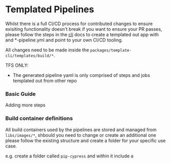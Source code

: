 # Templated Pipelines

Whilst there is a full CI/CD process for contributed changes to ensure exisiting functionality doesn't break if you want to ensure your PR passes, please follow the steps in the [cli](./cli.md) docs to create a templated out app with and *-pipeline.yml and point to your own CI/CD tooling.

All changes need to be made inside the `packages/template-cli/templates/build/*`. 

TFS ONLY:
  - The generated pipeline yaml is only comprised of steps and jobs templated out from other repo 

### Basic Guide 



Adding more steps 


### Build container definitions
All build containers used by the pipelines are stored and managed from `libs/images/*`, shbould you need to change or create an additional one please follow the existing structure and create a folder for your specific use case. 

e.g. create a folder called `pip-cypress` and within it include a 
